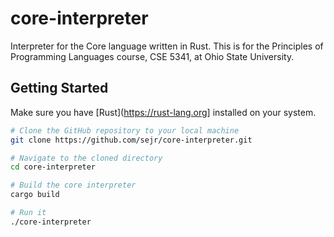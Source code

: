 # core-interpreter

Interpreter for the Core language written in Rust. This is for the Principles of Programming Languages course, CSE 5341, at Ohio State University.

## Getting Started

Make sure you have [Rust](https://rust-lang.org] installed on your system.

``` bash
# Clone the GitHub repository to your local machine
git clone https://github.com/sejr/core-interpreter.git

# Navigate to the cloned directory
cd core-interpreter

# Build the core interpreter
cargo build

# Run it
./core-interpreter
```
